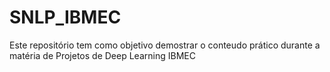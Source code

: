 # SNLP_IBMEC
Este repositório tem como objetivo demostrar o conteudo prático durante a matéria de Projetos de Deep Learning IBMEC
